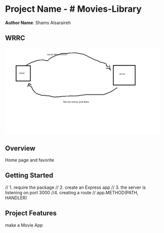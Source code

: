 
# Project Name - # Movies-Library


**Author Name**:  Shams Alsaraireh

## WRRC


![](/Untitled.png) 

## Overview
Home page and favorite

## Getting Started
<!-- What are the steps that a user must take in order to build this app on their own machine and get it running? -->
// 1. require the package
// 2. create an Express app
// 3. the server is listening on port 3000
 //4. creating a route
// app.METHOD(PATH, HANDLER)

## Project Features
make a Movie App